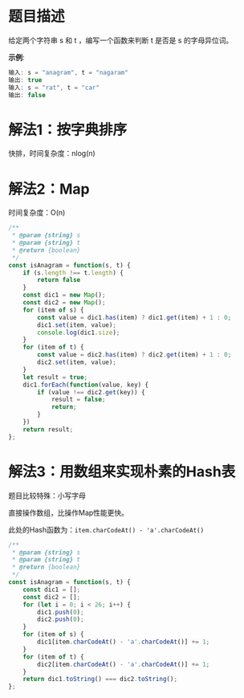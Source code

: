# 题目描述

给定两个字符串 s 和 t ，编写一个函数来判断 t 是否是 s 的字母异位词。

**示例**:

``` c
输入: s = "anagram", t = "nagaram"
输出: true
输入: s = "rat", t = "car"
输出: false
```

# 解法1：按字典排序

快排，时间复杂度：nlog(n)

# 解法2：Map

时间复杂度：O(n)

``` js
/**
 * @param {string} s
 * @param {string} t
 * @return {boolean}
 */
const isAnagram = function(s, t) {
    if (s.length !== t.length) {
        return false
    }
    const dic1 = new Map();
    const dic2 = new Map();
    for (item of s) {
        const value = dic1.has(item) ? dic1.get(item) + 1 : 0;
        dic1.set(item, value);
        console.log(dic1.size);
    }
    for (item of t) {
        const value = dic2.has(item) ? dic2.get(item) + 1 : 0;
        dic2.set(item, value);
    }
    let result = true;
    dic1.forEach(function(value, key) {
        if (value !== dic2.get(key)) {
            result = false;
            return;
        }
    })
    return result;
};
```

# 解法3：用数组来实现朴素的Hash表

题目比较特殊：小写字母

直接操作数组，比操作Map性能更快。

此处的Hash函数为：`item.charCodeAt() - 'a'.charCodeAt()`

``` js
/**
 * @param {string} s
 * @param {string} t
 * @return {boolean}
 */
const isAnagram = function(s, t) {
    const dic1 = [];
    const dic2 = [];
    for (let i = 0; i < 26; i++) {
        dic1.push(0);
        dic2.push(0);
    }
    for (item of s) {
        dic1[item.charCodeAt() - 'a'.charCodeAt()] += 1;
    }
    for (item of t) {
        dic2[item.charCodeAt() - 'a'.charCodeAt()] += 1;
    }
    return dic1.toString() === dic2.toString();
};
```

